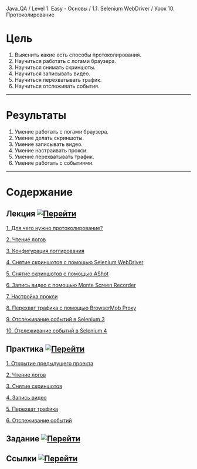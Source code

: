 Java_QA / Level 1. Easy - Основы / 1.1. Selenium WebDriver / Урок 10. Протоколирование

# Цель

1. Выяснить какие есть способы протоколирования.
2. Научиться работать с логами браузера.
3. Научиться снимать скриншоты.
4. Научиться записывать видео.
5. Научиться перехватывать трафик.
6. Научиться отслеживать события.

***

# Результаты

1. Умение работать с логами браузера.
2. Умение делать скриншоты.
3. Умение записывать видео.
4. Умение настраивать прокси.
5. Умение перехватывать трафик.
6. Умение работать с событиями.

***

# Содержание

## Лекция [![Перейти](https://img.shields.io/badge/-%D0%9F%D0%B5%D1%80%D0%B5%D0%B9%D1%82%D0%B8-blue)](1.%20Лекция.md)

[1. Для чего нужно протоколирование?](1.%20Лекция.md#1-Для-чего-нужно-протоколирование?)

[2. Чтение логов](1.%20Лекция.md#2-Чтение-логов)

[3. Конфигурация логгирования](1.%20Лекция.md#3-Конфигурация-логгирования)

[4. Снятие скриншотов с помощью Selenium WebDriver](1.%20Лекция.md#4-Снятие-скриншотов-с-помощью-Selenium-WebDriver)

[5. Снятие скриншотов с помощью AShot](1.%20Лекция.md#5-Снятие-скриншотов-с-помощью-AShot)

[6. Запись видео с помощью Monte Screen Recorder](1.%20Лекция.md#6-Запись-видео-с-помощью-Monte-Screen-Recorder)

[7. Настройка прокси](1.%20Лекция.md#7-Настройка-прокси)

[8. Перехват трафика с помощью BrowserMob Proxy](1.%20Лекция.md#8-Перехват-трафика-с-помощью-BrowserMob-Proxy)

[9. Отслеживание событий в Selenium 3](1.%20Лекция.md#9-Отслеживание-событий-в-Selenium-3)

[10. Отслеживание событий в Selenium 4](1.%20Лекция.md#10-Отслеживание-событий-в-Selenium-4)

## Практика [![Перейти](https://img.shields.io/badge/-%D0%9F%D0%B5%D1%80%D0%B5%D0%B9%D1%82%D0%B8-blue)](2.%20Практика.md)

[1. Открытие предыдущего проекта](2.%20Практика.md#1-Открытие-предыдущего-проекта)

[2. Чтение логов](2.%20Практика.md#2-Чтение-логов)

[3. Снятие скриншотов](2.%20Практика.md#3-Снятие-скриншотов)

[4. Запись видео](2.%20Практика.md#4-Запись-видео)

[5. Перехват трафика](2.%20Практика.md#5-Перехват-трафика)

[6. Отслеживание событий](2.%20Практика.md#6-Отслеживание-событий)

## Задание [![Перейти](https://img.shields.io/badge/-%D0%9F%D0%B5%D1%80%D0%B5%D0%B9%D1%82%D0%B8-blue)](3.%20Задание.md)

## Ссылки [![Перейти](https://img.shields.io/badge/-%D0%9F%D0%B5%D1%80%D0%B5%D0%B9%D1%82%D0%B8-blue)](4.%20Ссылки.md)